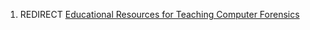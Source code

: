 1.  REDIRECT [Educational Resources for Teaching Computer
    Forensics](Educational_Resources_for_Teaching_Computer_Forensics "wikilink")